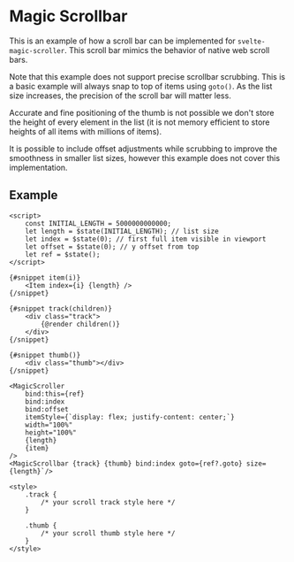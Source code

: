 # Magic Scrollbar

This is an example of how a scroll bar can be implemented for `svelte-magic-scroller`. This scroll bar mimics the behavior of native web scroll bars.

Note that this example does not support precise scrollbar scrubbing. This is a basic example will always snap to top of items using `goto()`. As the list size increases, the precision of the scroll bar will matter less.

Accurate and fine positioning of the thumb is not possible we don't store the height of every element in the list (it is not memory efficient to store heights of all items with millions of items).

It is possible to include offset adjustments while scrubbing to improve the smoothness in smaller list sizes, however this example does not cover this implementation.

## Example

```svelte
<script>
    const INITIAL_LENGTH = 5000000000000;
    let length = $state(INITIAL_LENGTH); // list size
    let index = $state(0); // first full item visible in viewport
    let offset = $state(0); // y offset from top
    let ref = $state();
</script>

{#snippet item(i)}
    <Item index={i} {length} />
{/snippet}

{#snippet track(children)}
    <div class="track">
        {@render children()}
    </div>
{/snippet}

{#snippet thumb()}
    <div class="thumb"></div>
{/snippet}

<MagicScroller
    bind:this={ref}
    bind:index
    bind:offset
    itemStyle={`display: flex; justify-content: center;`}
    width="100%"
    height="100%"
    {length}
    {item}
/>
<MagicScrollbar {track} {thumb} bind:index goto={ref?.goto} size={length}`/>

<style>
    .track {
        /* your scroll track style here */
    }

    .thumb {
        /* your scroll thumb style here */
    }
</style>

```